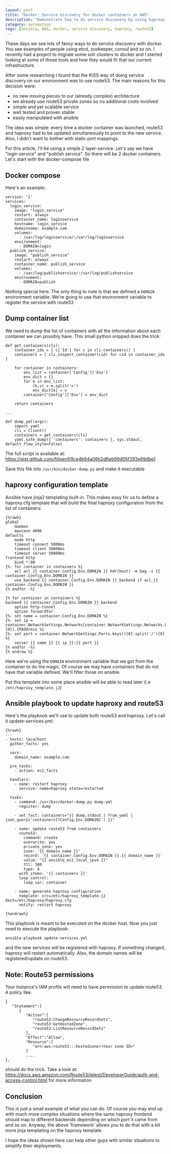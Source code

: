 ```yaml
---
layout: post
title: "Docker: Service discovery for docker containers on AWS"
description: "Demonstrate how to do service discovery by using haproxy and route53 on AWS"
category: automation
tags: [ansible, AWS, docker, service discovery, haproxy, route53]
---
```


These days we see lots of fancy ways to do service discovery with docker. You see examples of people using
etcd, zookeeper, consul and so on. I recently had a project to migrate some solr clusters to docker and I
started looking at some of those tools and how they would fit that our current infrastructure.

After some researching I found that the KISS way of doing service discovery on our environment was to use route53.
The main reasons for this decision were:

- no new moving pieces to our (already complex) architecture
- we already use route53 private zones so no additional costs involved
- simple and yet scalable service
- well tested and proven stable
- easily manipulated with ansible

The idea was simple: every time a docker container was launched, route53 and haproxy had to be updated
simultaneously to point to the new service. Also, I didn't want to bother with static port mappings.

For this article, I'll be using a simple 2 layer-service. Let's say we have "login service" and "publish service".
So there will be 2 docker containers. Let's start with the docker-compose file


## Docker compose

Here's an example:

    version: '2'
    services:
      login_service:
        image: "login_service"
        restart: always
        container_name: loginservice
        hostname: login_service
        domainname: example.com
        volumes:
          - /var/log/loginservice/:/var/log/loginservice
        environment:
          - DOMAIN=login
      publish_service:
        image: "publish_service"
        restart: always
        container_name: publish_service
        volumes:
          - /var/log/publishservice/:/var/log/publishservice
        environment:
          - DOMAIN=publish

Nothing special here. The only thing to note is that we defined a `DOMAIN` environment variable. We're going to
use that environment variable to register the service with route53


## Dump container list

We need to dump the list of containers with all the information about each container we can possibly have. This
small python snipped does the trick:

```
def get_containers(cli):
    container_ids = [ c['Id'] for c in cli.containers() ]
    containers = [ cli.inspect_container(cid) for cid in container_ids ]

    for container in containers:
        env_list = container['Config']['Env']
        env_dict = {}
        for e in env_list:
            (k,v) = e.split('=')
            env_dict[k] = v
        container['Config']['Env'] = env_dict

    return containers

...

def dump_yml(args):
    import yaml
    cli = Client()
    containers = get_containers(cli)
    yaml.safe_dump({ 'containers': containers }, sys.stdout, default_flow_style=False)

```

The full script is available at: https://gist.github.com/filipenf/9ce4b94a06b2d6eb99d05f293e69dbe1

Save this file into `/usr/bin/docker-dump.py` and make it executable


## haproxy configuration template

Ansible have jinja2 templating built-in. This makes easy for us to define a haproxy.cfg template that
will build the final haproxy configuration from the list of containers:

```
{%raw%}
global
    daemon
    maxconn 4096
defaults
    mode http
    timeout connect 5000ms
    timeout client 50000ms
    timeout server 50000ms
frontend http
    bind *:80
{%- for container in containers %}
    acl acl_{{ container.Config.Env.DOMAIN }} hdr(host) -m beg -i {{ container.Config.Env.DOMAIN }}
    use_backend {{ container.Config.Env.DOMAIN }}_backend if acl_{{ container.Config.Env.DOMAIN }}
{% endfor -%}

{% for container in containers %}
backend {{ container.Config.Env.DOMAIN }}_backend
    option http-tunnel
    option forwardfor
{%- set name = container.Config.Env.DOMAIN %}
{%- set ip = container.NetworkSettings.Networks[container.NetworkSettings.Networks.keys()[0]].IPAddress %}
{%- set port = container.NetworkSettings.Ports.keys()[0].split('/')[0] %}
    server {{ name }} {{ ip }}:{{ port }}
{% endfor -%}
{% endraw %}
```

Here we're using the `DOMAIN` environment variable that we got from the container to do the magic.
Of course we may have containers that do not have that variable defined. We'll filter those on ansible.

Put this template into some place ansible will be able to read later (i.e `/etc/haproxy_template.j2`)

## Ansible playbook to update haproxy and route53

Here's the playbook we'll use to update both route53 and haproxy. Let's call it update-services.yml:

```
{%raw%}
---
- hosts: localhost
  gather_facts: yes

  vars:
    domain_name: example.com

  pre_tasks:
    - action: ec2_facts

  handlers:
    - name: restart haproxy
      service: name=haproxy state=restarted

  tasks:
    - command: /usr/bin/docker-dump.py dump-yml
      register: dump

    - set_fact: containers="{{ dump.stdout | from_yaml | json_query('containers[?Config.Env.DOMAIN]') }}"

    - name: update route53 from containers
      route53:
        command: create
        overwrite: yes
        private_zone: yes
        zone: '{{ domain_name }}'
        record: '{{ container.Config.Env.DOMAIN }}.{{ domain_name }}'
        value: "{{ ansible_ec2_local_ipv4 }}"
        ttl: 300
        type: A
      with_items: '{{ containers }}'
      loop_control:
        loop_var: container

    - name: generate haproxy configuration
      template: src=/etc/haproxy_template.j2 dest=/etc/haproxy/haproxy.cfg
      notify: restart haproxy

{%endraw%}
```

This playbook is meant to be executed on the docker host. Now you just need to execute the playbook:

`ansible-playbook update-services.yml`

and the new services will be registered with haproxy. If something changed, haproxy will restart
automatically. Also, the domain names will be registered/update on route53.

## Note: Route53 permissions

Your instance's IAM profile will need to have permission to update route53. A policy like:

```
{
   "Statement":[
      {
         "Action":[
            "route53:ChangeResourceRecordSets",
            "route53:GetHostedZone",
            "route53:ListResourceRecordSets"
         ],
         "Effect":"Allow",
         "Resource":[
            "arn:aws:route53:::hostedzone/<Your zone ID>"
         ]
         ....
},

```

should do the trick. Take a look at: https://docs.aws.amazon.com/Route53/latest/DeveloperGuide/auth-and-access-control.html
for more information

## Conclusion

This is just a small example of what you can do. Of course you may end up with much more complex situations where the same
haproxy frontend should map to different backends depending on which port it came from and so on. Anyway, the above 'framework'
allows you to do that with a bit more jinja templating on the haproxy template.

I hope the ideas shown here can help other guys with similar situations to simplify their deployments.
